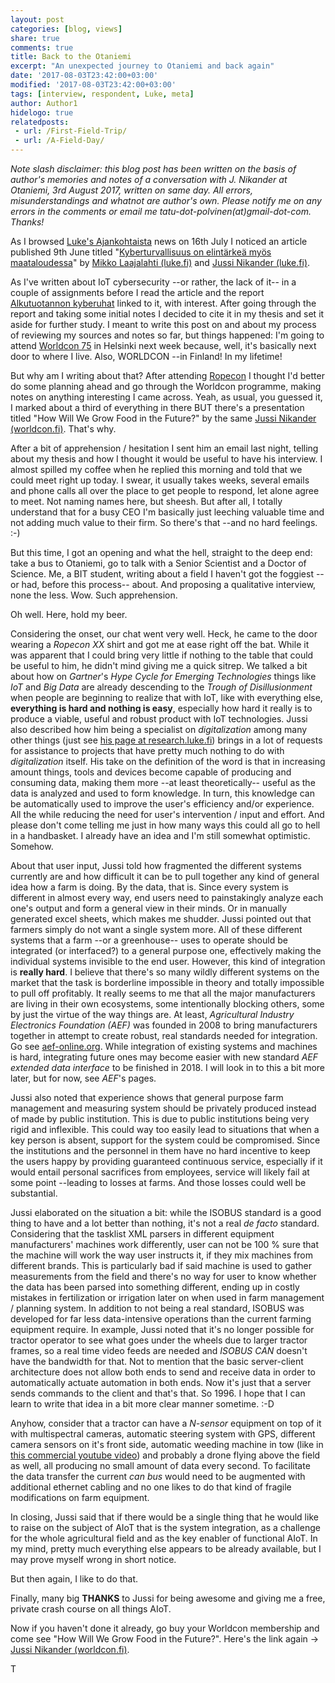 ```yaml
---
layout: post
categories: [blog, views]
share: true
comments: true
title: Back to the Otaniemi
excerpt: "An unexpected journey to Otaniemi and back again"
date: '2017-08-03T23:42:00+03:00'
modified: '2017-08-03T23:42:00+03:00'
tags: [interview, respondent, Luke, meta]
author: Author1
hidelogo: true
relatedposts:
 - url: /First-Field-Trip/
 - url: /A-Field-Day/
---
```

*Note slash disclaimer: this blog post has been written on the basis of author's memories and notes of a conversation with J. Nikander at Otaniemi, 3rd August 2017, written on same day. All errors, misunderstandings and whatnot are author's own. Please notify me on any errors in the comments or email me tatu-dot-polvinen(at)gmail-dot-com. Thanks!*

<div class="text-divider"></div>

As I browsed [Luke's Ajankohtaista](https://www.luke.fi/luke/ajankohtaista/) news on 16th July I noticed 
an article published 9th June titled "[Kyberturvallisuus on elintärkeä myös maataloudessa](https://www.luke.fi/uutiset/kyberturvallisuus-elintarkea-myos-maataloudessa/)" by [Mikko Laajalahti (luke.fi)](https://www.luke.fi/henkilosto/mikko-laajalahti/) and [Jussi Nikander (luke.fi)](https://www.luke.fi/henkilosto/jussi-nikander/). 

As I've written about IoT cybersecurity --or rather, the lack of it-- in a couple of assignments before I read the article and the report [Alkutuotannon kyberuhat](http://jukuri.luke.fi/bitstream/handle/10024/539088/luke-luobio_32_2017.pdf?sequence=1&isAllowed=y) linked to it, with interest. After going through the report and taking some initial notes I decided to cite it in my thesis and set it aside for further study. I meant to write this post on and about my process of reviewing my sources and notes so far, but things happened: I'm going to attend [Worldcon 75](http://www.worldcon.fi) in Helsinki next week because, well, it's basically next door to where I live. Also, WORLDCON --in Finland! In my lifetime! 

But why am I writing about that? After attending [Ropecon](https://2017.ropecon.fi) I thought I'd better do some planning ahead and go through the Worldcon programme, making notes on anything interesting I came across. Yeah, as usual, you guessed it, I marked about a third of everything in there BUT there's a presentation titled "How Will We Grow Food in the Future?" by the same [Jussi Nikander (worldcon.fi)](http://www.worldcon.fi/guide/#part/3950). That's why.

After a bit of apprehension / hesitation I sent him an email last night, telling about my thesis and how I thought it would be useful to have his interview. I almost spilled my coffee when he replied this morning and told that we could meet right up today. I swear, it usually takes weeks, several emails and phone calls all over the place to get people to respond, let alone agree to meet. Not naming names here, but sheesh. But after all, I totally understand that for a busy CEO I'm basically just leeching valuable time and not adding much value to their firm. So there's that --and no hard feelings. :-)

But this time, I got an opening and what the hell, straight to the deep end: take a bus to Otaniemi, go to talk with a Senior Scientist and a Doctor of Science. Me, a BIT student, writing about a field I haven't got the foggiest --or had, before this process-- about. And proposing a qualitative interview, none the less. Wow. Such apprehension.

Oh well. Here, hold my beer.

Considering the onset, our chat went very well. Heck, he came to the door wearing a *Ropecon XX* shirt and got me at ease right off the bat. While it was apparent that I could bring very little if nothing to the table that could be useful to him, he didn't mind giving me a quick sitrep. We talked a bit about how on *Gartner*'s *Hype Cycle for Emerging Technologies* things like *IoT* and *Big Data* are already descending to the *Trough of Disillusionment* when people are beginning to realize that with IoT, like with everything else, **everything is hard and nothing is easy**, especially how hard it really is to produce a viable, useful and robust product with IoT technologies. Jussi also described how him being a specialist on *digitalization* among many other things (just see [his page at research.luke.fi](https://research.luke.fi/crisyp/disp/_/fi/cr_redir_all/fet/fet/sea?direction=3&id=532319)) brings in a lot of requests for assistance to projects that have pretty much nothing to do with *digitalization* itself. His take on the definition of the word is that in increasing amount things, tools and devices become capable of producing and consuming data, making them more --at least theoretically-- useful as the data is analyzed and used to form knowledge. In turn, this knowledge can be automatically used to improve the user's efficiency and/or experience. All the while reducing the need for user's intervention / input and effort. And please don't come telling me just in how many ways this could all go to hell in a handbasket. I already have an idea and I'm still somewhat optimistic. Somehow.

About that user input, Jussi told how fragmented the different systems currently are and how difficult it can be to pull together any kind of general idea how a farm is doing. By the data, that is. Since every system is different in almost every way, end users need to painstakingly analyze each one's output and form a general view in their minds. Or in manually generated excel sheets, which makes me shudder. Jussi pointed out that farmers simply do not want a single system more. All of these different systems that a farm --or a greenhouse-- uses to operate should be integrated (or interfaced?) to a general purpose one, effectively making the individual systems invisible to the end user. However, this kind of integration is **really hard**. I believe that there's so many wildly different systems on the market that the task is borderline impossible in theory and totally impossible to pull off profitably. It really seems to me that all the major manufacturers are living in their own ecosystems, some intentionally blocking others, some by just the virtue of the way things are. At least, *Agricultural Industry Electronics Foundation (AEF)* was founded in 2008 to bring manufacturers together in attempt to create robust, real standards needed for integration. Go see [aef-online.org](http://www.aef-online.org/en/). While integration of existing systems and machines is hard, integrating future ones may become easier with new standard *AEF extended data interface* to be finished in 2018. I will look in to this a bit more later, but for now, see *AEF*'s pages.

Jussi also noted that experience shows that general purpose farm management and measuring system should be privately produced instead of made by public institution. This is due to public institutions being very rigid and inflexible. This could way too easily lead to situations that when a key person is absent, support for the system could be compromised. Since the institutions and the personnel in them have no hard incentive to keep the users happy by providing guaranteed continuous service, especially if it would entail personal sacrifices from employees, service will likely fail at some point --leading to losses at farms. And those losses could well be substantial.

Jussi elaborated on the situation a bit: while the ISOBUS standard is a good thing to have and a lot better than nothing, it's not a real *de facto* standard. Considering that the tasklist XML parsers in different equipment manufacturers' machines work differently, user can not be 100 % sure that the machine will work the way user instructs it, if they mix machines from different brands. This is particularly bad if said machine is used to gather measurements from the field and there's no way for user to know whether the data has been parsed into something different, ending up in costly mistakes in fertilization or irrigation later on when used in farm management / planning system. In addition to not being a real standard, ISOBUS was developed for far less data-intensive operations than the current farming equipment require. In example, Jussi noted that it's no longer possible for tractor operator to see what goes under the wheels due to larger tractor frames, so a real time video feeds are needed and *ISOBUS CAN* doesn't have the bandwidth for that. Not to mention that the basic server-client architecture does not allow both ends to send and receive data in order to automatically actuate automation in both ends. Now it's just that a server sends commands to the client and that's that. So 1996. I hope that I can learn to write that idea in a bit more clear manner sometime. :-D 

Anyhow, consider that a tractor can have a *N-sensor* equipment on top of it with multispectral cameras, automatic steering system with GPS, different camera sensors on it's front side, automatic weeding machine in tow (like in [this commercial youtube video](https://youtu.be/dR9BDyTv-tc)) and probably a drone flying above the field as well, all producing no small amount of data every second. To facilitate the data transfer the current *can bus* would need to be augmented with additional ethernet cabling and no one likes to do that kind of fragile modifications on farm equipment.

In closing, Jussi said that if there would be a single thing that he would like to raise on the subject of AIoT that is the system integration, as a challenge for the whole agricultural field and as the key enabler of functional AIoT. In my mind, pretty much everything else appears to be already available, but I may prove myself wrong in short notice. 

But then again, I like to do that.

Finally, many big **THANKS** to Jussi for being awesome and giving me a free, private crash course on all things AIoT.

Now if you haven't done it already, go buy your Worldcon membership and come see "How Will We Grow Food in the Future?". Here's the link again -> [Jussi Nikander (worldcon.fi)](http://www.worldcon.fi/guide/#part/3950).

T